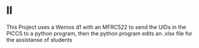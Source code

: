 # II
This Project uses a Wemos d1 with an MFRC522 to send the UIDs in the PICCS to a python program, then the python program edits an .xlsx file for the assistanse of students
